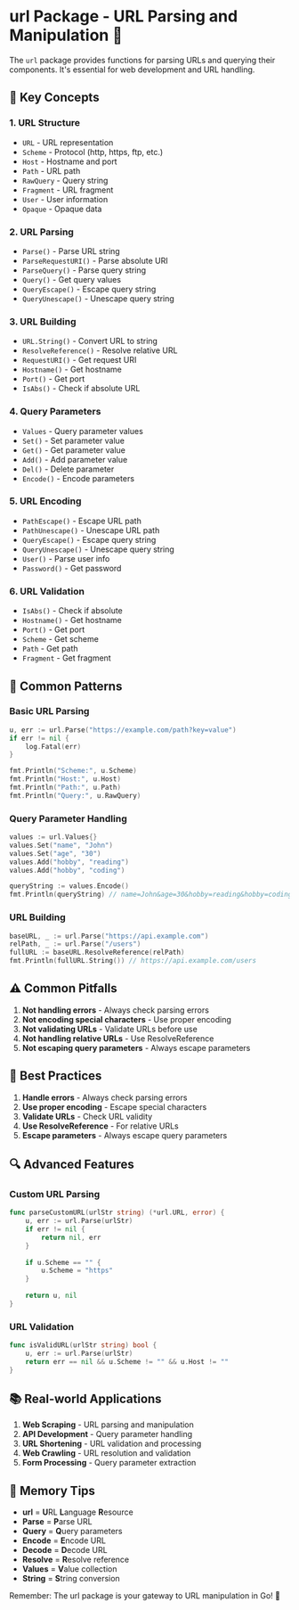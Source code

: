 # url Package - URL Parsing and Manipulation 🔗

The `url` package provides functions for parsing URLs and querying their components. It's essential for web development and URL handling.

## 🎯 Key Concepts

### 1. **URL Structure**
- `URL` - URL representation
- `Scheme` - Protocol (http, https, ftp, etc.)
- `Host` - Hostname and port
- `Path` - URL path
- `RawQuery` - Query string
- `Fragment` - URL fragment
- `User` - User information
- `Opaque` - Opaque data

### 2. **URL Parsing**
- `Parse()` - Parse URL string
- `ParseRequestURI()` - Parse absolute URI
- `ParseQuery()` - Parse query string
- `Query()` - Get query values
- `QueryEscape()` - Escape query string
- `QueryUnescape()` - Unescape query string

### 3. **URL Building**
- `URL.String()` - Convert URL to string
- `ResolveReference()` - Resolve relative URL
- `RequestURI()` - Get request URI
- `Hostname()` - Get hostname
- `Port()` - Get port
- `IsAbs()` - Check if absolute URL

### 4. **Query Parameters**
- `Values` - Query parameter values
- `Set()` - Set parameter value
- `Get()` - Get parameter value
- `Add()` - Add parameter value
- `Del()` - Delete parameter
- `Encode()` - Encode parameters

### 5. **URL Encoding**
- `PathEscape()` - Escape URL path
- `PathUnescape()` - Unescape URL path
- `QueryEscape()` - Escape query string
- `QueryUnescape()` - Unescape query string
- `User()` - Parse user info
- `Password()` - Get password

### 6. **URL Validation**
- `IsAbs()` - Check if absolute
- `Hostname()` - Get hostname
- `Port()` - Get port
- `Scheme` - Get scheme
- `Path` - Get path
- `Fragment` - Get fragment

## 🚀 Common Patterns

### Basic URL Parsing
```go
u, err := url.Parse("https://example.com/path?key=value")
if err != nil {
    log.Fatal(err)
}

fmt.Println("Scheme:", u.Scheme)
fmt.Println("Host:", u.Host)
fmt.Println("Path:", u.Path)
fmt.Println("Query:", u.RawQuery)
```

### Query Parameter Handling
```go
values := url.Values{}
values.Set("name", "John")
values.Set("age", "30")
values.Add("hobby", "reading")
values.Add("hobby", "coding")

queryString := values.Encode()
fmt.Println(queryString) // name=John&age=30&hobby=reading&hobby=coding
```

### URL Building
```go
baseURL, _ := url.Parse("https://api.example.com")
relPath, _ := url.Parse("/users")
fullURL := baseURL.ResolveReference(relPath)
fmt.Println(fullURL.String()) // https://api.example.com/users
```

## ⚠️ Common Pitfalls

1. **Not handling errors** - Always check parsing errors
2. **Not encoding special characters** - Use proper encoding
3. **Not validating URLs** - Validate URLs before use
4. **Not handling relative URLs** - Use ResolveReference
5. **Not escaping query parameters** - Always escape parameters

## 🎯 Best Practices

1. **Handle errors** - Always check parsing errors
2. **Use proper encoding** - Escape special characters
3. **Validate URLs** - Check URL validity
4. **Use ResolveReference** - For relative URLs
5. **Escape parameters** - Always escape query parameters

## 🔍 Advanced Features

### Custom URL Parsing
```go
func parseCustomURL(urlStr string) (*url.URL, error) {
    u, err := url.Parse(urlStr)
    if err != nil {
        return nil, err
    }
    
    if u.Scheme == "" {
        u.Scheme = "https"
    }
    
    return u, nil
}
```

### URL Validation
```go
func isValidURL(urlStr string) bool {
    u, err := url.Parse(urlStr)
    return err == nil && u.Scheme != "" && u.Host != ""
}
```

## 📚 Real-world Applications

1. **Web Scraping** - URL parsing and manipulation
2. **API Development** - Query parameter handling
3. **URL Shortening** - URL validation and processing
4. **Web Crawling** - URL resolution and validation
5. **Form Processing** - Query parameter extraction

## 🧠 Memory Tips

- **url** = **U**RL **L**anguage **R**esource
- **Parse** = **P**arse URL
- **Query** = **Q**uery parameters
- **Encode** = **E**ncode URL
- **Decode** = **D**ecode URL
- **Resolve** = **R**esolve reference
- **Values** = **V**alue collection
- **String** = **S**tring conversion

Remember: The url package is your gateway to URL manipulation in Go! 🎯
